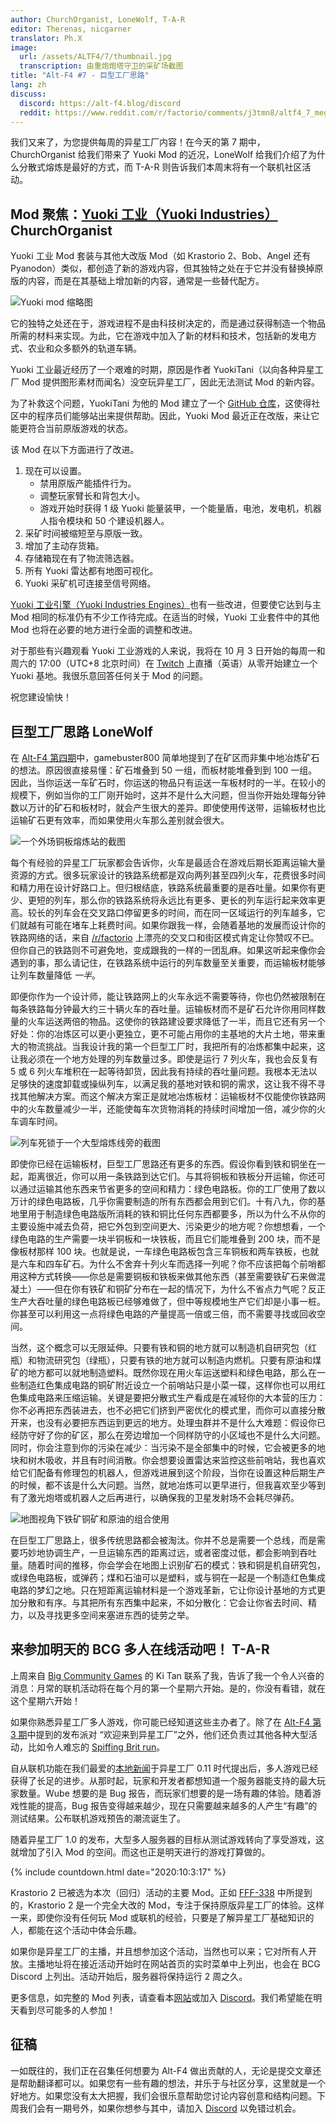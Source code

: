 ```yaml
---
author: ChurchOrganist, LoneWolf, T-A-R
editor: Therenas, nicgarner
translator: Ph.X
image:
  url: /assets/ALTF4/7/thumbnail.jpg
  transcription: 由重炮炮塔守卫的采矿场截图
title: "Alt-F4 #7 - 巨型工厂思路"
lang: zh
discuss:
  discord: https://alt-f4.blog/discord
  reddit: https://www.reddit.com/r/factorio/comments/j3tmn8/altf4_7_megabase_mentality/
---
```


我们又来了，为您提供每周的异星工厂内容！在今天的第 7 期中，ChurchOrganist 给我们带来了 Yuoki Mod 的近况，LoneWolf 给我们介绍了为什么分散式熔炼是最好的方式，而 T-A-R 则告诉我们本周末将有一个联机社区活动。

## Mod 聚焦：[Yuoki 工业（Yuoki Industries）](https://mods.factorio.com/mod/Yuoki) <author>ChurchOrganist</author>

Yuoki 工业 Mod 套装与其他大改版 Mod（如 Krastorio 2、Bob、Angel 还有 Pyanodon）类似，都创造了新的游戏内容，但其独特之处在于它并没有替换掉原版的内容，而是在其基础上增加新的内容，通常是一些替代配方。

![Yuoki mod 缩略图](https://media.alt-f4.blog/ALTF4/7/yuoki-industries-icon.png)

它的独特之处还在于，游戏进程不是由科技树决定的，而是通过获得制造一个物品所需的材料来实现。为此，它在游戏中加入了新的材料和技术，包括新的发电方式、农业和众多额外的轨道车辆。

Yuoki 工业最近经历了一个艰难的时期，原因是作者 YuokiTani（以向各种异星工厂 Mod 提供图形素材而闻名）没空玩异星工厂，因此无法测试 Mod 的新内容。

为了补救这个问题，YuokiTani 为他的 Mod 建立了一个 [GitHub 仓库](https://github.com/Yuoki-Industries)，这使得社区中的程序员们能够站出来提供帮助。因此，Yuoki Mod 最近正在改版，来让它能更符合当前原版游戏的状态。

该 Mod 在以下方面进行了改进。

1. 现在可以设置。
    * 禁用原版产能插件行为。
    * 调整玩家臂长和背包大小。
    * 游戏开始时获得 1 级 Yuoki 能量装甲，一个能量盾，电池，发电机，机器人指令模块和 50 个建设机器人。
2. 采矿时间被缩短至与原版一致。
3. 增加了主动存货箱。
4. 存储箱现在有了物流筛选器。
5. 所有 Yuoki 雷达都有地图可视化。
6. Yuoki 采矿机可连接至信号网络。

[Yuoki 工业引擎（Yuoki Industries Engines）](https://mods.factorio.com/mods/YuokiTani/yi_engines)也有一些改进，但要使它达到与主 Mod 相同的标准仍有不少工作待完成。在适当的时候，Yuoki 工业套件中的其他 Mod 也将在必要的地方进行全面的调整和改进。

对于那些有兴趣观看 Yuoki 工业游戏的人来说，我将在 10 月 3 日开始的每周一和周六的 17:00（UTC+8 北京时间）在 [Twitch](https://www.twitch.tv/churchorganist) 上直播（英语）从零开始建立一个 Yuoki 基地。我很乐意回答任何关于 Mod 的问题。

祝您建设愉快！

## 巨型工厂思路 <author>LoneWolf</author>

在 [Alt-F4 第四期](https://alt-f4.blog/zh/ALTF4-4/#%E7%94%A8%E5%88%9B%E9%80%A0%E6%A8%A1%E5%BC%8Fcreative-mod%E5%92%8C%E6%9F%AF%E5%85%8B%E9%BA%A6%E5%85%8B%E5%94%90%E7%BA%B3%E7%9A%84%E8%AE%A1%E7%AE%97%E5%99%A8kirkmcdonalds-calculator%E6%9D%A5%E8%AE%BE%E8%AE%A1%E8%93%9D%E5%9B%BE-gamebuster800)中，gamebuster800 简单地提到了在矿区而非集中地冶炼矿石的想法。原因很直接易懂：矿石堆叠到 50 一组，而板材能堆叠到到 100 一组。因此，当你运送一车矿石时，你运送的物品只有运送一车板材时的一半。在较小的规模下，例如当你的工厂刚开始时，这并不是什么大问题，但当你开始处理每分钟数以万计的矿石和板材时，就会产生很大的差异。即使使用传送带，运输板材也比运输矿石更有效率，而如果使用火车那么差别就会很大。

![一个外场铜板熔炼站的截图](https://media.alt-f4.blog/ALTF4/7/offsite_copper_smelting.jpg)

每个有经验的异星工厂玩家都会告诉你，火车是最适合在游戏后期长距离运输大量资源的方式。很多玩家设计的铁路系统都是双向两列甚至四列火车，花费很多时间和精力用在设计好路口上。但归根结底，铁路系统最重要的是吞吐量。如果你有更少、更短的列车，那么你的铁路系统将永远比有更多、更长的列车运行起来效率更高。较长的列车会在交叉路口停留更多的时间，而在同一区域运行的列车越多，它们就越有可能在堵车上耗费时间。如果你跟我一样，会随着基地的发展而设计你的铁路网络的话，来自 [/r/factorio](https://www.reddit.com/r/factorio/) 上漂亮的交叉口和街区模式肯定让你赞叹不已。但你自己的铁路则不可避免地，变成跟我的一样的一团乱麻。如果这听起来像你会遇到的事，那么请记住，在铁路系统中运行的列车数量至关重要，而运输板材能够让列车数量降低 _一半_。

即便你作为一个设计师，能让铁路网上的火车永远不需要等待，你也仍然被限制在每条铁路每分钟最大约三十辆火车的吞吐量。运输板材而不是矿石允许你用同样数量的火车运送两倍的物品。这使你的铁路建设要求降低了一半，而且它还有另一个好处：你的冶炼区可以更小更独立，更不可能占用你的主基地的大片土地，带来重大的物流挑战。当我设计我的第一个巨型工厂时，我把所有的冶炼都集中起来，这让我必须在一个地方处理的列车数量过多。即使是运行 7 列火车，我也会反复有 5 或 6 列火车堆积在一起等待卸货，因此我有持续的吞吐量问题。我根本无法以足够快的速度卸载或操纵列车，以满足我的基地对铁和铜的需求，这让我不得不寻找其他解决方案。而这个解决方案正是就地冶炼板材：运输板材不仅能使你铁路网中的火车数量减少一半，还能使每车次货物消耗的持续时间增加一倍，减少你的火车调车时间。

![列车死锁于一个大型熔炼线旁的截图](https://media.alt-f4.blog/ALTF4/7/smelting_jam.jpg)

即使你已经在运输板材，巨型工厂思路还有更多的东西。假设你看到铁和铜坐在一起，距离很近，你可以用一条铁路到达它们。与其将铜板和铁板分开运输，你还可以通过运输其他东西来节省更多的空间和精力：绿色电路板。你的工厂使用了数以万计的绿色电路板，几乎你需要制造的所有东西都会用到它们。十有八九，你的基地里用于制造绿色电路版所消耗的铁和铜比任何东西都要多，所以为什么不从你的主要设施中减去负荷，把它外包到空间更大、污染更少的地方呢？你想想看，一个绿色电路的生产需要一块半铜板和一块铁板，而且它们能堆叠到 200 块，而不是像板材那样 100 块。也就是说，一车绿色电路板包含三车铜板和两车铁板，也就是六车和四车矿石。为什么不舍弃十列火车而选择一列呢？你不应该把每个前哨都用这种方式转换——你总是需要铜板和铁板来做其他东西（甚至需要铁矿石来做混凝土）——但在你有铁矿和铜矿分布在一起的情况下，为什么不省点力气呢？反正生产大吞吐量的绿色电路板已经够难做了，但中等规模地生产它们却是小事一桩。你甚至可以利用这一点将绿色电路的产量提高一倍或三倍，而不需要寻找或回收空间。

当然，这个概念可以无限延伸。只要有铁和铜的地方就可以制造机自研究包（红瓶）和物流研究包（绿瓶），只要有铁的地方就可以制造内燃机。只要有原油和煤矿的地方都可以就地制造塑料。既然你现在用火车运送塑料和绿色电路，那么在一些制造红色集成电路的铜矿附近设立一个前哨站只是小菜一碟，这样你也可以用红色集成电路来压缩运输。关键是要把分散式生产看成是在减轻你的大本营的压力：你不必再把东西装进去，也不必把它们挤到严密优化的模式里，而你可以直接分散开来，也没有必要把东西运到更远的地方。处理虫群并不是什么大难题：假设你已经防守好了你的矿区，那么在旁边增加一个同样防守的小区域也不是什么大问题。同时，你会注意到你的污染在减少：当污染不是全部集中的时候，它会被更多的地块和树木吸收，并且有时间消散。你会想要设置雷达来监控这些前哨站，我也喜欢给它们配备有修理包的机器人，但游戏进展到这个阶段，当你在设置这种后期生产的时候，都不该是什么大问题。当然，就地冶炼可以更早进行，但我喜欢至少等到有了激光炮塔或机器人之后再进行，以确保我的卫星发射场不会耗尽弹药。

![地图视角下铁矿铜矿和原油的组合使用](https://media.alt-f4.blog/ALTF4/7/offsite_bonanza.jpg)

在巨型工厂思路上，很多传统思路都会被淘汰。你并不总是需要一个总线，而是需要巧妙地协调生产，一旦运输东西的距离过远，或者密度过低，都会影响到吞吐量。随着时间的推移，你会学会在地图上识别矿石的模式：铁和铜是机自研究包，或绿色电路板，或弹药；煤和石油可以是塑料，或与铜在一起是一个制造红色集成电路的梦幻之地。只在短距离运输材料是一个游戏革新，它让你设计基地的方式更加分散和有序。与其把所有东西集中起来，不如分散化：它会让你省去时间、精力，以及寻找更多空间来塞进东西的徒劳之举。

## 来参加明天的 BCG 多人在线活动吧！ <author>T-A-R</author>

上周来自 [Big Community Games](https://www.bigcommunitygames.com/Factorio-MMO) 的 Ki Tan 联系了我，告诉了我一个令人兴奋的消息：月常的联机活动将在每个月的第一个星期六开始。是的，你没有看错，就在这个星期六开始！

如果你熟悉异星工厂多人游戏，你可能已经知道这些主办者了。除了在 [Alt-F4 第 3 期](https://alt-f4.blog/zh/ALTF4-3/#%E8%AF%B7%E5%8B%BF%E7%8E%A9%E5%9D%8F%E6%96%B0%E7%8E%A9%E5%85%B7-t-a-r)中提到的发布派对 “欢迎来到异星工厂”之外，他们还负责过其他各种大型活动，比如令人难忘的 [Spiffing Brit run](https://www.youtube.com/watch?v=2hgvIhMkgKU)。

自从联机功能在我们最爱的[本地新闻](https://factorio.com/blog/post/fff-58)于异星工厂 0.11 时代提出后，多人游戏已经获得了长足的进步。从那时起，玩家和开发者都想知道一个服务器能支持的最大玩家数量。Wube 想要的是 Bug 报告，而玩家们想要的是一场有趣的体验。随着游戏性能的提高，Bug 报告变得越来越少，现在只需要越来越多的人产生“有趣”的测试结果。公布联机游戏预告的潮流诞生了。

随着异星工厂 1.0 的发布，大型多人服务器的目标从测试游戏转向了享受游戏，这就增加了引入 Mod 的空间。而这也正是明天进行的游戏打算做的。

{% include countdown.html date="2020:10:3:17" %}

Krastorio 2 已被选为本次（回归）活动的主要 Mod。正如 [FFF-338](https://www.factorio.com/blog/post/fff-338) 中所提到的，Krastorio 2 是一个完全大改的 Mod，专注于保持原版异星工厂的体验。这样一来，即使你没有任何玩 Mod 或联机的经验，只要是了解异星工厂基础知识的人，都能在这个活动中体会乐趣。

如果你是异星工厂的主播，并且想参加这个活动，当然也可以来；它对所有人开放。主播地址将在接近活动开始时在网站首页的实时菜单中上列出，也会在 BCG Discord 上列出。活动开始后，服务器将保持运行 2 周之久。

更多信息，如完整的 Mod 列表，请查看本[网站](https://www.bigcommunitygames.com/Factorio-MMO)或加入 [Discord](https://discord.gg/N8G5nBn)。我们希望能在明天看到尽可能多的人参加！

## 征稿

一如既往的，我们正在召集任何想要为 Alt-F4 做出贡献的人，无论是提交文章还是帮助翻译都可以。如果您有一些有趣的想法，并乐于与社区分享，这里就是一个好地方。如果您没有太大把握，我们会很乐意帮助您讨论内容创意和结构问题。下周我们会有一期号外，如果你想参与其中，请加入 [Discord](https://alt-f4.blog/discord) 以免错过机会。
